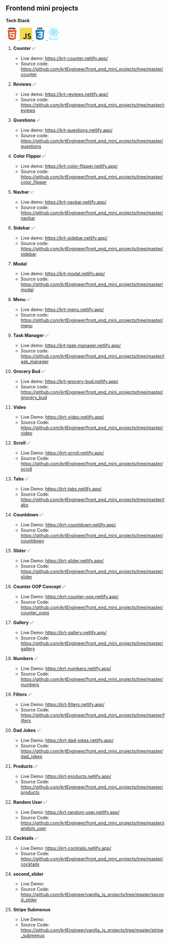 ## Frontend mini projects

**Tech Stack**

<a href="https://www.w3.org/html/" target="_blank" rel="noreferrer"> <img src="https://raw.githubusercontent.com/devicons/devicon/master/icons/html5/html5-original-wordmark.svg" alt="html5" width="40" height="40"/> </a> <a href="https://developer.mozilla.org/en-US/docs/Web/JavaScript" target="_blank" rel="noreferrer"> <img src="https://raw.githubusercontent.com/devicons/devicon/master/icons/javascript/javascript-original.svg" alt="javascript" width="40" height="40"/> </a> <a href="https://www.w3schools.com/css/" target="_blank" rel="noreferrer"> <img src="https://raw.githubusercontent.com/devicons/devicon/master/icons/css3/css3-original-wordmark.svg" alt="css3" width="40" height="40"/> </a> <a href="https://reactjs.org/" target="_blank" rel="noreferrer"> <img src="https://raw.githubusercontent.com/devicons/devicon/master/icons/react/react-original-wordmark.svg" alt="react" width="40" height="40"/> </a>

1. **Counter** :white_check_mark:

   - Live demo: https://krt-counter.netlify.app/
   - Source code: https://github.com/krtEngineer/front_end_mini_projects/tree/master/counter

2. **Reviews** :white_check_mark:

   - Live demo: https://krt-reviews.netlify.app/
   - Source code: https://github.com/krtEngineer/front_end_mini_projects/tree/master/reviews

3. **Questions** :white_check_mark:

   - Live demo: https://krt-questions.netlify.app/
   - Source code: https://github.com/krtEngineer/front_end_mini_projects/tree/master/questions

4. **Color Flipper** :white_check_mark:

   - Live demo: https://krt-color-flipper.netlify.app/
   - Source code: https://github.com/krtEngineer/front_end_mini_projects/tree/master/color_flipper

5. **Navbar** :white_check_mark:

   - Live demo: https://krt-navbar.netlify.app/
   - Source code: https://github.com/krtEngineer/front_end_mini_projects/tree/master/navbar

6. **Sidebar** :white_check_mark:

   - Live demo: https://krt-sidebar.netlify.app/
   - Source code: https://github.com/krtEngineer/front_end_mini_projects/tree/master/sidebar

7. **Modal**

   - Live demo: https://krt-modal.netlify.app/
   - Source code: https://github.com/krtEngineer/front_end_mini_projects/tree/master/modal

8. **Menu** :white_check_mark:

   - Live demo: https://krt-menu.netlify.app/
   - Source code: https://github.com/krtEngineer/front_end_mini_projects/tree/master/menu

9. **Task Manager** :white_check_mark:

   - Live demo: https://krt-task-manager.netlify.app/
   - Source code: https://github.com/krtEngineer/front_end_mini_projects/tree/master/task_manager

10. **Grocery Bud** :white_check_mark:

    - Live demo: https://krt-grocery-bud.netlify.app/
    - Source code: https://github.com/krtEngineer/front_end_mini_projects/tree/master/grocery_bud

11. **Video**

    - Live Demo: https://krt-video.netlify.app/
    - Source Code: https://github.com/krtEngineer/front_end_mini_projects/tree/master/video

12. **Scroll** :white_check_mark:

    - Live Demo: https://krt-scroll.netlify.app/
    - Source Code: https://github.com/krtEngineer/front_end_mini_projects/tree/master/scroll

13. **Tabs** :white_check_mark:

    - Live Demo: https://krt-tabs.netlify.app/
    - Source Code: https://github.com/krtEngineer/front_end_mini_projects/tree/master/tabs

14. **Countdown** :white_check_mark:

    - Live Demo: https://krt-countdown.netlify.app/
    - Source Code: https://github.com/krtEngineer/front_end_mini_projects/tree/master/countdown

15. **Slider** :white_check_mark:

    - Live Demo: https://krt-slider.netlify.app/
    - Source Code: https://github.com/krtEngineer/front_end_mini_projects/tree/master/slider

16. **Counter OOP Concept** :white_check_mark:

    - Live Demo: https://krt-counter-oop.netlify.app/
    - Source Code: https://github.com/krtEngineer/front_end_mini_projects/tree/master/counter_oops

17. **Gallery** :white_check_mark:

    - Live Demo: https://krt-gallery.netlify.app/
    - Source Code: https://github.com/krtEngineer/front_end_mini_projects/tree/master/gallery

18. **Numbers** :white_check_mark:

    - Live Demo: https://krt-numbers.netlify.app/
    - Source Code: https://github.com/krtEngineer/front_end_mini_projects/tree/master/numbers

19. **Filters** :white_check_mark:

    - Live Demo: https://krt-filters.netlify.app/
    - Source Code: https://github.com/krtEngineer/front_end_mini_projects/tree/master/filters

20. **Dad Jokes** :white_check_mark:

    - Live Demo: https://krt-dad-jokes.netlify.app/
    - Source Code: https://github.com/krtEngineer/front_end_mini_projects/tree/master/dad_jokes

21. **Products** :white_check_mark:

    - Live Demo: https://krt-products.netlify.app/
    - Source Code: https://github.com/krtEngineer/front_end_mini_projects/tree/master/products

22. **Random User** :white_check_mark:

    - Live Demo: https://krt-random-user.netlify.app/
    - Source Code: https://github.com/krtEngineer/front_end_mini_projects/tree/master/random_user

23. **Cocktails** :white_check_mark:

    - Live Demo: https://krt-cocktails.netlify.app/
    - Source Code: https://github.com/krtEngineer/front_end_mini_projects/tree/master/cocktails

24. **second_slider**

    - Live Demo:
    - Source Code: https://github.com/krtEngineer/vanilla_js_projects/tree/master/second_slider

25. **Stripe Submenus**

    - Live Demo:
    - Source Code: https://github.com/krtEngineer/vanilla_js_projects/tree/master/stripe_submenus
